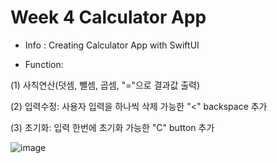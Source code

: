 # Week 4 Calculator App

* Info : Creating Calculator App with SwiftUI 

* Function:

(1) 사칙연산(덧셈, 뺄셈, 곱셈, "="으로 결과값 출력)

(2) 입력수정: 사용자 입력을 하나씩 삭제 가능한 "<" backspace 추가 

(3) 초기화: 입력 한번에 초기화 가능한 "C" button 추가


![image](https://github.com/APP-iOS5th/project1---lab5/assets/101628142/e95c1b33-ce68-4ec0-accd-c0c006317daf)
